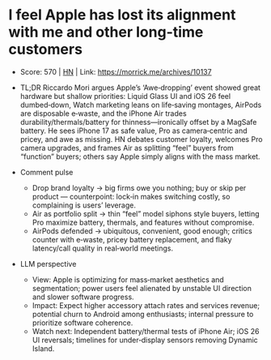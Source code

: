 # I feel Apple has lost its alignment with me and other long-time customers

- Score: 570 | [HN](https://news.ycombinator.com/item?id=45256577) | Link: https://morrick.me/archives/10137

- TL;DR
    Riccardo Mori argues Apple’s ‘Awe‑dropping’ event showed great hardware but shallow priorities: Liquid Glass UI and iOS 26 feel dumbed‑down, Watch marketing leans on life‑saving montages, AirPods are disposable e‑waste, and the iPhone Air trades durability/thermals/battery for thinness—ironically offset by a MagSafe battery. He sees iPhone 17 as safe value, Pro as camera‑centric and pricey, and awe as missing. HN debates customer loyalty, welcomes Pro camera upgrades, and frames Air as splitting “feel” buyers from “function” buyers; others say Apple simply aligns with the mass market.

- Comment pulse
    - Drop brand loyalty → big firms owe you nothing; buy or skip per product — counterpoint: lock‑in makes switching costly, so complaining is users’ leverage.
    - Air as portfolio split → thin “feel” model siphons style buyers, letting Pro maximize battery, thermals, and features without compromise.
    - AirPods defended → ubiquitous, convenient, good enough; critics counter with e‑waste, pricey battery replacement, and flaky latency/call quality in real‑world meetings.

- LLM perspective
    - View: Apple is optimizing for mass‑market aesthetics and segmentation; power users feel alienated by unstable UI direction and slower software progress.
    - Impact: Expect higher accessory attach rates and services revenue; potential churn to Android among enthusiasts; internal pressure to prioritize software coherence.
    - Watch next: Independent battery/thermal tests of iPhone Air; iOS 26 UI reversals; timelines for under‑display sensors removing Dynamic Island.
